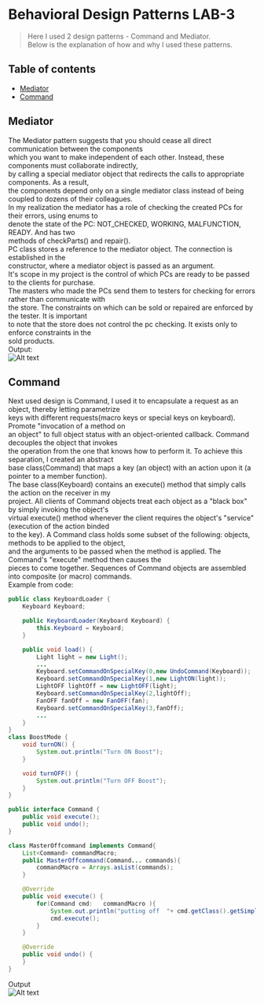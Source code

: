 # Behavioral Design Patterns LAB-3
> Here I used 2 design patterns - Command and Mediator.  
> Below is the explanation of how and why I used these patterns.

## Table of contents

* [Mediator](#mediator)
* [Command](#command)

## Mediator
The Mediator pattern suggests that you should cease all direct communication between the components  
which you want to make independent of each other. Instead, these components must collaborate indirectly,  
by calling a special mediator object that redirects the calls to appropriate components. As a result,  
the components depend only on a single mediator class instead of being coupled to dozens of their colleagues.  
In my realization the mediator has a role of checking the created PCs for their errors, using enums to  
denote the state of the PC: NOT_CHECKED, WORKING, MALFUNCTION, READY. And has two  
methods of checkParts() and repair().  
PC class stores a reference to the mediator object. The connection is established in the  
constructor, where a mediator object is passed as an argument.  
It's scope in my project is the control of which PCs are ready to be passed to the clients for purchase.  
The masters who made the PCs send them to testers for checking for errors rather than communicate with  
the store. The constraints on which can be sold or repaired are enforced by the tester. It is important  
to note that the store does not control the pc checking. It exists only to enforce constraints in the  
sold products.  
Output:  
![Alt text](https://raw.githubusercontent.com/DivineBee/Design-Patterns/master/resources/mediator.JPG "Mediator")
  
## Command
Next used design is Command, I used it to encapsulate a request as an object, thereby letting parametrize  
keys with different requests(macro keys or special keys on keyboard). Promote "invocation of a method on  
an object" to full object status with an object-oriented callback. Command decouples the object that invokes  
the operation from the one that knows how to perform it. To achieve this separation, I created an abstract  
base class(Command) that maps a key (an object) with an action upon it (a pointer to a member function).  
The base class(Keyboard) contains an execute() method that simply calls the action on the receiver in my  
project. All clients of Command objects treat each object as a "black box" by simply invoking the object's  
virtual execute() method whenever the client requires the object's "service"(execution of the action binded  
to the key). A Command class holds some subset of the following: objects, methods to be applied to the object,  
and the arguments to be passed when the method is applied. The Command's "execute" method then causes the  
pieces to come together. Sequences of Command objects are assembled into composite (or macro) commands.  
Example from code:  
```java
public class KeyboardLoader {
    Keyboard Keyboard;

    public KeyboardLoader(Keyboard Keyboard) {
        this.Keyboard = Keyboard;
    }

    public void load() {
        Light light = new Light();
        ...
        Keyboard.setCommandOnSpecialKey(0,new UndoCommand(Keyboard));
        Keyboard.setCommandOnSpecialKey(1,new LightON(light));
        LightOFF lightOff = new LightOFF(light);
        Keyboard.setCommandOnSpecialKey(2,lightOff);
        FanOFF fanOff = new FanOFF(fan);
        Keyboard.setCommandOnSpecialKey(3,fanOff);
        ...
    }
}
class BoostMode {
    void turnON() {
        System.out.println("Turn ON Boost");
    }

    void turnOFF() {
        System.out.println("Turn OFF Boost");
    }
}

public interface Command {
    public void execute();
    public void undo();
}

class MasterOffcommand implements Command{
    List<Command> commandMacro;
    public MasterOffcommand(Command... commands){
        commandMacro = Arrays.asList(commands);
    }

    @Override
    public void execute() {
        for(Command cmd:   commandMacro ){
            System.out.println("putting off  "+ cmd.getClass().getSimpleName() );
            cmd.execute();
        }
    }

    @Override
    public void undo() {
    }
}
```
Output  
![Alt text](https://raw.githubusercontent.com/DivineBee/Design-Patterns/master/resources/command.JPG "Command")   
